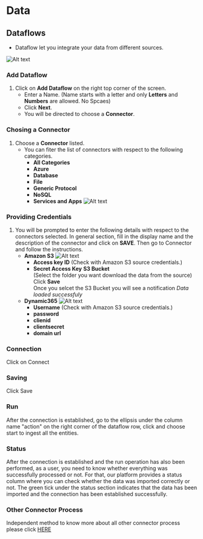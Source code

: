 # Data

## Dataflows
- Dataflow let you integrate your data from different sources.

![Alt text](https://github.com/skypointcloud/platform/blob/master/docs/doc_snippets/tableconnector.jpg?raw=true)

### Add Dataflow
1. Click on **Add Dataflow** on the right top corner of the screen.
    - Enter a Name. (Name starts with a letter and only **Letters** and **Numbers** are allowed. No Spcaes)
    - Click **Next**.
    - You will be directed to choose a **Connector**.

### Chosing a Connector
1. Choose a **Connector** listed.
    - You can fiter the list of connectors with respect to the following categories.
      - **All Categories**
      - **Azure**
      - **Database**
      - **File**
      - **Generic Protocol**
      - **NoSQL**
      - **Services and Apps**
    ![Alt text](https://github.com/skypointcloud/platform/blob/master/docs/doc_snippets/chooseconnector.PNG?raw=true)

### Providing Credentials
1. You will be prompted to enter the following details with respect to the connectors selected. In general section, fill in the display name and the description of the connector and click on **SAVE**. Then go to Connector and follow the instructions.
    - **Amazon S3**
        ![Alt text](https://github.com/skypointcloud/platform/blob/master/docs/doc_snippets/connects3.PNG?raw=true)
        - **Access key ID** (Check with Amazon S3 source credentials.)
        - **Secret Access Key**
        **S3 Bucket**<br>
        (Select the folder you want download the data from the source)<br>
        Click **Save**<br>
        Once you selcet the S3 Bucket you will see a notification *Data loaded successfuly*
    - **Dynamic365**
        ![Alt text](https://github.com/skypointcloud/platform/blob/master/docs/doc_snippets/connect.PNG?raw=true)
        - **Username** (Check with Amazon S3 source credentials.)
        - **password**
        - **clienid**
        - **clientsecret**
        - **domain url**

### Connection
Click on Connect

### Saving
Click Save

### Run
After the connection is established, go to the ellipsis under the column name "action" on the right corner of the dataflow row, click and choose start to ingest all the entities.

### Status
After the connection is established and the run operation has also been performed, as a user, you need to know whether everything was successfully processed or not. For that, our platform provides a status column where you can check whether the data was imported correctly or not. The green tick under the status section indicates that the data has been imported and the connection has been established successfully.

### Other Connector Process
Independent method to know more about all other connector process please click [HERE](connectors.md)